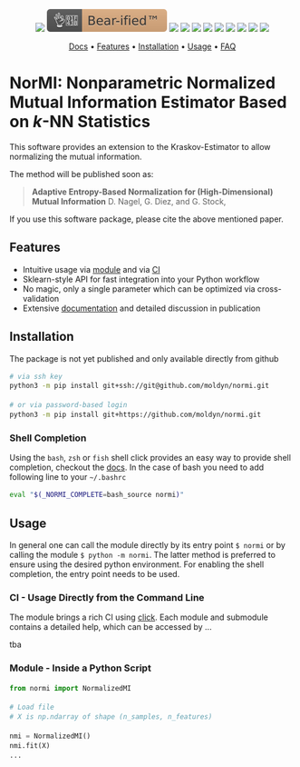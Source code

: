 <div align="center">
  <!--
  <img class="darkmode" style="width: 400px;" src="https://github.com/moldyn/normi/blob/main/docs/logo_large_dark.svg?raw=true#gh-dark-mode-only" />
  <img class="lightmode" style="width: 400px;" src="https://github.com/moldyn/normi/blob/main/docs/logo_large_light.svg?raw=true#gh-light-mode-only" />
  -->

  <p>
    <a href="https://github.com/wemake-services/wemake-python-styleguide" alt="wemake-python-styleguide">
        <img src="https://img.shields.io/badge/style-wemake-000000.svg" /></a>
    <a href="https://beartype.rtfd.io" alt="bear-ified">
        <img src="https://raw.githubusercontent.com/beartype/beartype-assets/main/badge/bear-ified.svg" /></a>
    <a href="https://pypi.org/project/normi" alt="PyPI">
        <img src="https://img.shields.io/pypi/v/normi" /></a>
    <a href="https://anaconda.org/conda-forge/normi" alt="conda version">
	<img src="https://img.shields.io/conda/vn/conda-forge/normi" /></a>
    <a href="https://pepy.tech/project/normi" alt="Downloads">
        <img src="https://static.pepy.tech/badge/normi" /></a>
    <a href="https://github.com/moldyn/normi/actions/workflows/pytest.yml" alt="GitHub Workflow Status">
        <img src="https://img.shields.io/github/actions/workflow/status/moldyn/normi/pytest.yml?branch=main"></a>
    <a href="https://codecov.io/gh/moldyn/normi" alt="Code coverage">
        <img src="https://codecov.io/gh/moldyn/normi/branch/main/graph/badge.svg?token=KNWDAUXIGI" /></a>
    <a href="https://github.com/moldyn/normi/actions/workflows/codeql.yml" alt="CodeQL">
        <img src="https://github.com/moldyn/normi/actions/workflows/codeql.yml/badge.svg?branch=main" /></a>
    <a href="https://img.shields.io/pypi/pyversions/normi" alt="PyPI - Python Version">
        <img src="https://img.shields.io/pypi/pyversions/normi" /></a>
    <a href="https://moldyn.github.io/normi" alt="Docs">
        <img src="https://img.shields.io/badge/MkDocs-Documentation-brightgreen" /></a>
    <a href="https://github.com/moldyn/normi/blob/main/LICENSE" alt="License">
        <img src="https://img.shields.io/github/license/moldyn/normi" /></a>
  </p>

  <p>
    <a href="https://moldyn.github.io/normi">Docs</a> •
    <a href="#features">Features</a> •
    <a href="#installation">Installation</a> •
    <a href="#usage">Usage</a> •
    <a href="https://moldyn.github.io/normi/faq">FAQ</a>
  </p>
</div>

# NorMI: Nonparametric Normalized Mutual Information Estimator Based on $k$-NN Statistics
This software provides an extension to the Kraskov-Estimator to allow normalizing the mutual information.

The method will be published soon as:
> **Adaptive Entropy-Based Normalization for (High-Dimensional) Mutual Information**
> D. Nagel, G. Diez, and G. Stock,  

If you use this software package, please cite the above mentioned paper.

## Features
- Intuitive usage via [module](#module---inside-a-python-script) and via [CI](#ci---usage-directly-from-the-command-line)
- Sklearn-style API for fast integration into your Python workflow
- No magic, only a  single parameter which can be optimized via cross-validation
- Extensive [documentation](https://moldyn.github.io/normi) and detailed discussion in publication

## Installation
<!--
The package is called `normi` and is available via [PyPI](https://pypi.org/project/normi) or [conda](https://anaconda.org/conda-forge/normi). To install it, simply call:
```bash
python3 -m pip install --upgrade normi
```
or
```
conda install -c conda-forge normi
```
or for the latest dev version
-->
The package is not yet published and only available directly from github
```bash
# via ssh key
python3 -m pip install git+ssh://git@github.com/moldyn/normi.git

# or via password-based login
python3 -m pip install git+https://github.com/moldyn/normi.git
```

### Shell Completion
Using the `bash`, `zsh` or `fish` shell click provides an easy way to provide shell completion, checkout the [docs](https://click.palletsprojects.com/en/8.0.x/shell-completion).
In the case of bash you need to add following line to your `~/.bashrc`
```bash
eval "$(_NORMI_COMPLETE=bash_source normi)"
```

## Usage
In general one can call the module directly by its entry point `$ normi` or by calling the module `$ python -m normi`. The latter method is preferred to ensure using the desired python environment. For enabling the shell completion, the entry point needs to be used.

### CI - Usage Directly from the Command Line
The module brings a rich CI using [click](https://click.palletsprojects.com).
Each module and submodule contains a detailed help, which can be accessed by
...

tba

### Module - Inside a Python Script
```python
from normi import NormalizedMI

# Load file
# X is np.ndarray of shape (n_samples, n_features)

nmi = NormalizedMI()
nmi.fit(X)
...
```
